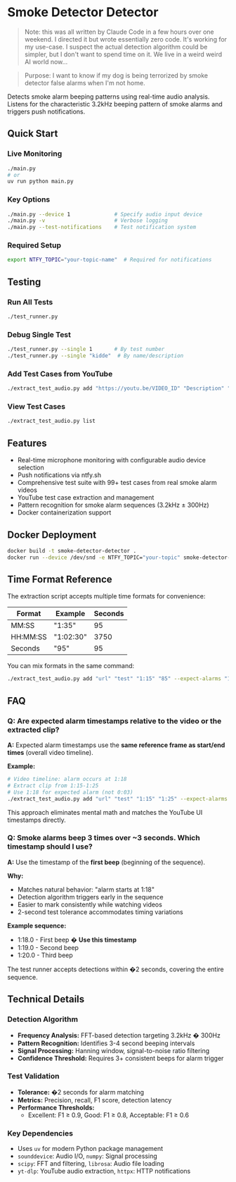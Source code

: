 # Smoke Detector Detector

> Note: this was all written by Claude Code in a few hours over one weekend. I directed it but wrote essentially zero code. It's working for my use-case. I suspect the actual detection algorithm could be simpler, but I don't want to spend time on it. We live in a weird weird AI world now...

> Purpose: I want to know if my dog is being terrorized by smoke detector false alarms when I'm not home.
 
Detects smoke alarm beeping patterns using real-time audio analysis. Listens for the characteristic 3.2kHz beeping pattern of smoke alarms and triggers push notifications.

## Quick Start

### Live Monitoring
```bash
./main.py
# or
uv run python main.py
```

### Key Options
```bash
./main.py --device 1              # Specify audio input device
./main.py -v                      # Verbose logging
./main.py --test-notifications    # Test notification system
```

### Required Setup
```bash
export NTFY_TOPIC="your-topic-name"  # Required for notifications
```

## Testing

### Run All Tests
```bash
./test_runner.py
```

### Debug Single Test
```bash
./test_runner.py --single 1       # By test number
./test_runner.py --single "kidde"  # By name/description
```

### Add Test Cases from YouTube
```bash
./extract_test_audio.py add "https://youtu.be/VIDEO_ID" "Description" "1:15" "1:25" --expect-alarms "1:18,1:22"
```

### View Test Cases
```bash
./extract_test_audio.py list
```

## Features

- Real-time microphone monitoring with configurable audio device selection
- Push notifications via ntfy.sh
- Comprehensive test suite with 99+ test cases from real smoke alarm videos
- YouTube test case extraction and management
- Pattern recognition for smoke alarm sequences (3.2kHz ± 300Hz)
- Docker containerization support

## Docker Deployment
```bash
docker build -t smoke-detector-detector .
docker run --device /dev/snd -e NTFY_TOPIC="your-topic" smoke-detector-detector
```

## Time Format Reference

The extraction script accepts multiple time formats for convenience:

| Format | Example | Seconds |
|--------|---------|---------|
| MM:SS | "1:35" | 95 |
| HH:MM:SS | "1:02:30" | 3750 |
| Seconds | "95" | 95 |

You can mix formats in the same command:
```bash
./extract_test_audio.py add "url" "test" "1:15" "85" --expect-alarms "1:18,80"
```

## FAQ

### Q: Are expected alarm timestamps relative to the video or the extracted clip?
**A:** Expected alarm timestamps use the **same reference frame as start/end times** (overall video timeline).

**Example:**
```bash
# Video timeline: alarm occurs at 1:18
# Extract clip from 1:15-1:25 
# Use 1:18 for expected alarm (not 0:03)
./extract_test_audio.py add "url" "test" "1:15" "1:25" --expect-alarms "1:18"
```

This approach eliminates mental math and matches the YouTube UI timestamps directly.

### Q: Smoke alarms beep 3 times over ~3 seconds. Which timestamp should I use?
**A:** Use the timestamp of the **first beep** (beginning of the sequence).

**Why:**
- Matches natural behavior: "alarm starts at 1:18"
- Detection algorithm triggers early in the sequence
- Easier to mark consistently while watching videos
- 2-second test tolerance accommodates timing variations

**Example sequence:**
- 1:18.0 - First beep � **Use this timestamp**
- 1:19.0 - Second beep
- 1:20.0 - Third beep

The test runner accepts detections within �2 seconds, covering the entire sequence.

## Technical Details

### Detection Algorithm
- **Frequency Analysis:** FFT-based detection targeting 3.2kHz � 300Hz
- **Pattern Recognition:** Identifies 3-4 second beeping intervals
- **Signal Processing:** Hanning window, signal-to-noise ratio filtering
- **Confidence Threshold:** Requires 3+ consistent beeps for alarm trigger

### Test Validation
- **Tolerance:** �2 seconds for alarm matching
- **Metrics:** Precision, recall, F1 score, detection latency
- **Performance Thresholds:**
  - Excellent: F1 ≥ 0.9, Good: F1 ≥ 0.8, Acceptable: F1 ≥ 0.6

### Key Dependencies
- Uses `uv` for modern Python package management
- `sounddevice`: Audio I/O, `numpy`: Signal processing
- `scipy`: FFT and filtering, `librosa`: Audio file loading
- `yt-dlp`: YouTube audio extraction, `httpx`: HTTP notifications